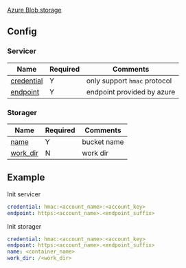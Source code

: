 [Azure Blob storage](https://docs.microsoft.com/en-us/azure/storage/blobs/)

## Config

### Servicer

| Name | Required | Comments |
| ---- | -------- | -------- |
| [credential](go-storage/pairs/credential.md) | Y | only support `hmac` protocol |
| [endpoint](go-storage/pairs/endpoint.md) | Y | endpoint provided by azure |

### Storager

| Name | Required | Comments |
| ---- | -------- | -------- |
| [name](go-storage/pairs/name.md) | Y | bucket name |
| [work_dir](go-storage/pairs/work_dir.md) | N | work dir |

## Example

Init servicer

```yaml
credential: hmac:<account_name>:<account_key>
endpoint: https:<account_name>.<endpoint_suffix>
```

Init storager

```yaml
credential: hmac:<account_name>:<account_key>
endpoint: https:<account_name>.<endpoint_suffix>
name: <container_name>
work_dir: /<work_dir>
```

